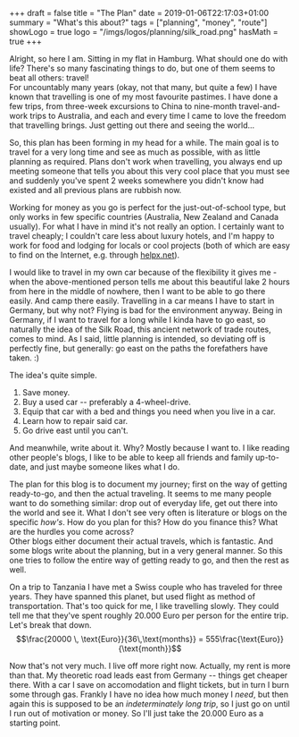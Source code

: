 +++
draft = false
title = "The Plan"
date = 2019-01-06T22:17:03+01:00
summary = "What's this about?"
tags = ["planning", "money", "route"]
showLogo = true
logo = "/imgs/logos/planning/silk_road.png"
hasMath = true
+++

Alright, so here I am. Sitting in my flat in Hamburg. What should one do with life? There's so many fascinating things to do, but one of them seems to beat all others: travel!   
For uncountably many years (okay, not that many, but quite a few) I have known that travelling is one of my most favourite pastimes. I have done a few trips, from three-week excursions to China to nine-month travel-and-work trips to Australia, and each and every time I came to love the freedom that travelling brings. Just getting out there and seeing the world... 

So, this plan has been forming in my head for a while. The main goal is to travel for a very long time and see as much as possible, with as little planning as required. Plans don't work when travelling, you always end up meeting someone that tells you about this very cool place that you must see and suddenly you've spent 2 weeks somewhere you didn't know had existed and all previous plans are rubbish now. 

Working for money as you go is perfect for the just-out-of-school type, but only works in few specific countries (Australia, New Zealand and Canada usually). For what I have in mind it's not really an option. I certainly want to travel cheaply; I couldn't care less about luxury hotels, and I'm happy to work for food and lodging for locals or cool projects (both of which are easy to find on the Internet, e.g. through [helpx.net](https://www.helpx.net/)). 

I would like to travel in my own car because of the flexibility it gives me - when the above-mentioned person tells me about this beautiful lake 2 hours from here in the middle of nowhere, then I want to be able to go there easily. And camp there easily. Travelling in a car means I have to start in Germany, but why not? Flying is bad for the environment anyway. Being in Germany, if I want to travel for a long while I kinda have to go east, so naturally the idea of the Silk Road, this ancient network of trade routes, comes to mind. As I said, little planning is intended, so deviating off is perfectly fine, but generally: go east on the paths the forefathers have taken. :)

The idea's quite simple. 

1. Save money.
2. Buy a used car -- preferably a 4-wheel-drive.
3. Equip that car with a bed and things you need when you live in a car.
4. Learn how to repair said car.
5. Go drive east until you can't.

And meanwhile, write about it. Why? Mostly because I want to. I like reading other people's blogs, I like to be able to keep all friends and family up-to-date, and just maybe someone likes what I do.

The plan for this blog is to document my journey; first on the way of getting ready-to-go, and then the actual traveling. It seems to me many people want to do something similar: drop out of everyday life, get out there into the world and see it. What I don't see very often is literature or blogs on the specific *how's*. How do you plan for this? How do you finance this? What are the hurdles you come across?   
Other blogs either document their actual travels, which is fantastic. And some blogs write about the planning, but in a very general manner. So this one tries to follow the entire way of getting ready to go, and then the rest as well.

On a trip to Tanzania I have met a Swiss couple who has traveled for three years. They have spanned this planet, but used flight as method of transportation. That's too quick for me, I like travelling slowly. They could tell me that they've spent roughly 20.000 Euro per person for the entire trip. Let's break that down. $$\frac{20000 \, \text{Euro}}{36\,\text{months}} = 555\frac{\text{Euro}}{\text{month}}$$ 

Now that's not very much. I live off more right now. Actually, my rent is more than that. My theoretic road leads east from Germany -- things get cheaper there. With a car I save on accomodation and flight tickets, but in turn I burn some through gas. Frankly I have no idea how much money I *need*, but then again this is supposed to be an *indeterminately long trip*, so I just go on until I run out of motivation or money. So I'll just take the 20.000 Euro as a starting point.